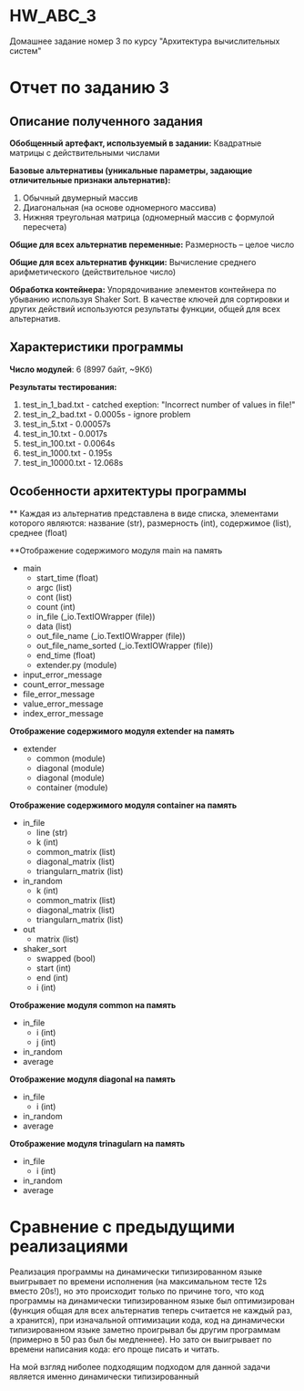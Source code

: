 # HW_ABC_3
Домашнее задание номер 3 по курсу "Архитектура вычислительных систем"

# Отчет по заданию 3

## Описание полученного задания
**Обобщенный артефакт, используемый в задании:** Квадратные матрицы с действительными числами

**Базовые альтернативы
(уникальные параметры,
задающие отличительные
признаки альтернатив):**
1. Обычный двумерный
массив
2. Диагональная (на основе
одномерного массива)
3. Нижняя треугольная
матрица (одномерный массив с формулой пересчета)

**Общие для всех альтернатив переменные:** Размерность – целое число

**Общие для всех альтернатив функции:** Вычисление среднего арифметического (действительное число)

**Обработка контейнера:** Упорядочивание элементов контейнера по убыванию используя Shaker Sort.
В качестве ключей для сортировки и других действий используются результаты функции, общей для всех альтернатив.

## Характеристики программы
**Число модулей**: 6 (8997 байт, ~9Кб)

**Результаты тестирования:**
1. test_in_1_bad.txt - catched exeption: "Incorrect number of values in file!"
2. test_in_2_bad.txt - 0.0005s - ignore problem
3. test_in_5.txt - 0.00057s
4. test_in_10.txt - 0.0017s
5. test_in_100.txt - 0.0064s
6. test_in_1000.txt - 0.195s
7. test_in_10000.txt - 12.068s

## Особенности архитектуры программы

** Каждая из альтернатив представлена в виде списка, элементами которого являются: название (str), размерность (int), содержимое (list), среднее (float)

**Отображение содержимого модуля main на память

* main
  * start_time (float)
  * argc (list)
  * cont (list)
  * count (int)
  * in_file (_io.TextIOWrapper (file))
  * data (list)
  * out_file_name (_io.TextIOWrapper (file))
  * out_file_name_sorted (_io.TextIOWrapper (file))
  * end_time (float)
  * extender.py (module) 
* input_error_message
* count_error_message
* file_error_message
* value_error_message
* index_error_message

**Отображение содержимого модуля extender на память**

* extender
  * common (module)
  * diagonal (module)
  * diagonal (module)
  * container (module)

**Отображение содержимого модуля container на память**

* in_file
  * line (str)
  * k (int)
  * common_matrix (list)
  * diagonal_matrix (list)
  * triangularn_matrix (list)
* in_random
  * k (int)
  * common_matrix (list)
  * diagonal_matrix (list)
  * triangularn_matrix (list)
* out
  * matrix (list)
* shaker_sort
  * swapped (bool)
  * start (int)
  * end (int)
  * i (int)

**Отображение модуля common на память**

* in_file
  * i (int)
  * j (int)
* in_random
* average

**Отображение модуля diagonal на память**

* in_file
  * i (int)
* in_random
* average

**Отображение модуля trinagularn на память**

* in_file
  * i (int)
* in_random
* average

# Сравнение с предыдущими реализациями

Реализация программы на динамически типизированном языке выигрывает по времени исполнения (на максимальном тесте 12s вместо 20s!), но это происходит только по причине того, что код программы на динамически типизированном языке был оптимизирован (функция общая для всех альтернатив теперь считается не каждый раз, а хранится), при изначальной оптимизации кода, код на динамически типизированном языке заметно проигрывал бы другим программам (примерно в 50 раз был бы медленнее). Но зато он выигрывает по времени написания кода: его проще писать и читать.

На мой взгляд ниболее подходящим подходом для данной задачи является именно динамически типизированный
